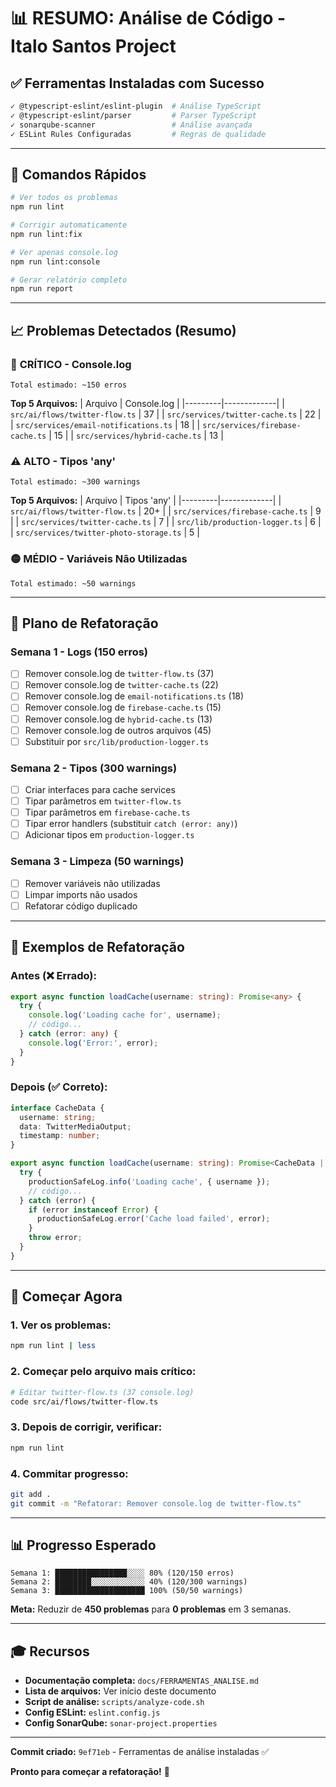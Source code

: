 # 📊 RESUMO: Análise de Código - Italo Santos Project

## ✅ Ferramentas Instaladas com Sucesso

```bash
✓ @typescript-eslint/eslint-plugin  # Análise TypeScript
✓ @typescript-eslint/parser         # Parser TypeScript
✓ sonarqube-scanner                 # Análise avançada
✓ ESLint Rules Configuradas         # Regras de qualidade
```

---

## 🎯 Comandos Rápidos

```bash
# Ver todos os problemas
npm run lint

# Corrigir automaticamente
npm run lint:fix

# Ver apenas console.log
npm run lint:console

# Gerar relatório completo
npm run report
```

---

## 📈 Problemas Detectados (Resumo)

### 🔴 **CRÍTICO - Console.log**
```
Total estimado: ~150 erros
```

**Top 5 Arquivos:**
| Arquivo | Console.log |
|---------|-------------|
| `src/ai/flows/twitter-flow.ts` | 37 |
| `src/services/twitter-cache.ts` | 22 |
| `src/services/email-notifications.ts` | 18 |
| `src/services/firebase-cache.ts` | 15 |
| `src/services/hybrid-cache.ts` | 13 |

### ⚠️ **ALTO - Tipos 'any'**
```
Total estimado: ~300 warnings
```

**Top 5 Arquivos:**
| Arquivo | Tipos 'any' |
|---------|-------------|
| `src/ai/flows/twitter-flow.ts` | 20+ |
| `src/services/firebase-cache.ts` | 9 |
| `src/services/twitter-cache.ts` | 7 |
| `src/lib/production-logger.ts` | 6 |
| `src/services/twitter-photo-storage.ts` | 5 |

### 🟡 **MÉDIO - Variáveis Não Utilizadas**
```
Total estimado: ~50 warnings
```

---

## 🎯 Plano de Refatoração

### **Semana 1 - Logs (150 erros)**
- [ ] Remover console.log de `twitter-flow.ts` (37)
- [ ] Remover console.log de `twitter-cache.ts` (22)
- [ ] Remover console.log de `email-notifications.ts` (18)
- [ ] Remover console.log de `firebase-cache.ts` (15)
- [ ] Remover console.log de `hybrid-cache.ts` (13)
- [ ] Remover console.log de outros arquivos (45)
- [ ] Substituir por `src/lib/production-logger.ts`

### **Semana 2 - Tipos (300 warnings)**
- [ ] Criar interfaces para cache services
- [ ] Tipar parâmetros em `twitter-flow.ts`
- [ ] Tipar parâmetros em `firebase-cache.ts`
- [ ] Tipar error handlers (substituir `catch (error: any)`)
- [ ] Adicionar tipos em `production-logger.ts`

### **Semana 3 - Limpeza (50 warnings)**
- [ ] Remover variáveis não utilizadas
- [ ] Limpar imports não usados
- [ ] Refatorar código duplicado

---

## 📝 Exemplos de Refatoração

### Antes (❌ Errado):
```typescript
export async function loadCache(username: string): Promise<any> {
  try {
    console.log('Loading cache for', username);
    // código...
  } catch (error: any) {
    console.log('Error:', error);
  }
}
```

### Depois (✅ Correto):
```typescript
interface CacheData {
  username: string;
  data: TwitterMediaOutput;
  timestamp: number;
}

export async function loadCache(username: string): Promise<CacheData | null> {
  try {
    productionSafeLog.info('Loading cache', { username });
    // código...
  } catch (error) {
    if (error instanceof Error) {
      productionSafeLog.error('Cache load failed', error);
    }
    throw error;
  }
}
```

---

## 🚀 Começar Agora

### 1. Ver os problemas:
```bash
npm run lint | less
```

### 2. Começar pelo arquivo mais crítico:
```bash
# Editar twitter-flow.ts (37 console.log)
code src/ai/flows/twitter-flow.ts
```

### 3. Depois de corrigir, verificar:
```bash
npm run lint
```

### 4. Commitar progresso:
```bash
git add .
git commit -m "Refatorar: Remover console.log de twitter-flow.ts"
```

---

## 📊 Progresso Esperado

```
Semana 1: ████████████████░░░░ 80% (120/150 erros)
Semana 2: ████████░░░░░░░░░░░░ 40% (120/300 warnings)
Semana 3: ████████████████████ 100% (50/50 warnings)
```

**Meta:** Reduzir de **450 problemas** para **0 problemas** em 3 semanas.

---

## 🎓 Recursos

- **Documentação completa:** `docs/FERRAMENTAS_ANALISE.md`
- **Lista de arquivos:** Ver início deste documento
- **Script de análise:** `scripts/analyze-code.sh`
- **Config ESLint:** `eslint.config.js`
- **Config SonarQube:** `sonar-project.properties`

---

**Commit criado:** `9ef71eb` - Ferramentas de análise instaladas ✅

**Pronto para começar a refatoração!** 🚀
